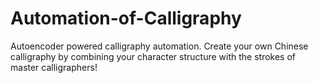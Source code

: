 # Automation-of-Calligraphy
Autoencoder powered calligraphy automation. Create your own Chinese calligraphy by combining your character structure with the strokes of master calligraphers!
